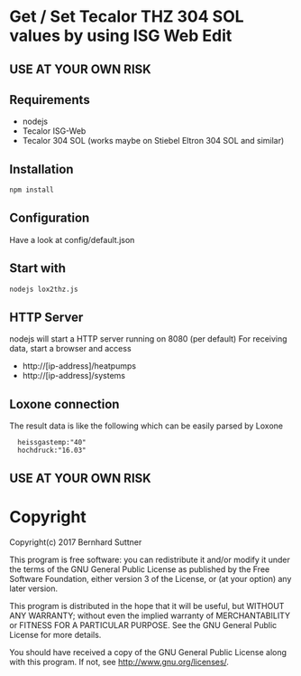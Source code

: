 # Get / Set Tecalor THZ 304 SOL values by using ISG Web Edit

## USE AT YOUR OWN RISK

## Requirements
- nodejs
- Tecalor ISG-Web
- Tecalor 304 SOL (works maybe on Stiebel Eltron 304 SOL and similar)

## Installation
```sh
npm install
```

## Configuration
Have a look at config/default.json

## Start with
```sh
nodejs lox2thz.js
```

## HTTP Server
nodejs will start a HTTP server running on 8080 (per default)
For receiving data, start a browser and access
 - http://[ip-address]/heatpumps
 - http://[ip-address]/systems

## Loxone connection
The result data is like the following which can be easily parsed by Loxone
```
  heissgastemp:"40"
  hochdruck:"16.03" 
```

## USE AT YOUR OWN RISK

# Copyright

Copyright(c) 2017 Bernhard Suttner 

This program is free software: you can redistribute it and/or modify it under the terms of the GNU General Public License as published by the Free Software Foundation, either version 3 of the License, or (at your option) any later version.

This program is distributed in the hope that it will be useful, but WITHOUT ANY WARRANTY; without even the implied warranty of MERCHANTABILITY or FITNESS FOR A PARTICULAR PURPOSE. See the GNU General Public License for more details.

You should have received a copy of the GNU General Public License along with this program. If not, see http://www.gnu.org/licenses/.



